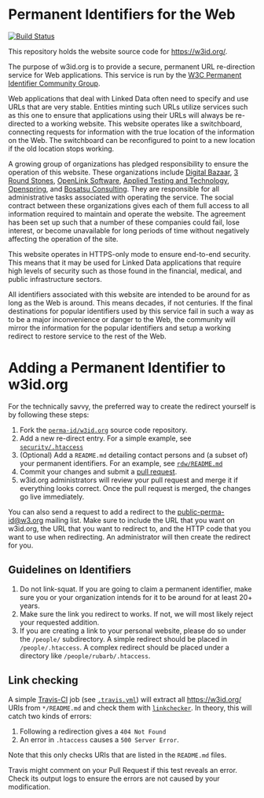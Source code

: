 Permanent Identifiers for the Web
=================================

[![Build Status](https://travis-ci.org/perma-id/w3id.org.svg)](https://travis-ci.org/perma-id/w3id.org)

This repository holds the website source code for <https://w3id.org/>.

The purpose of w3id.org is to provide a secure, permanent URL re-direction
service for Web applications. This service is run by the [W3C Permanent
Identifier Community Group](http://www.w3.org/community/perma-id/).

Web applications that deal with Linked Data often need to specify and use URLs
that are very stable. Entities minting such URLs utilize services such as this one to ensure that
applications using their URLs will always be re-directed to a working
website. This website operates like a switchboard, connecting requests for
information with the true location of the information on the Web. The
switchboard can be reconfigured to point to a new location if the old
location stops working.

A growing group of organizations has pledged responsibility
to ensure the operation of this website. These organizations include
[Digital Bazaar](https://digitalbazaar.com/),
[3 Round Stones](http://3roundstones.com/),
[OpenLink Software](https://www.openlinksw.com/),
[Applied Testing and Technology](http://www.aptest.com/),
[Openspring](http://openspring.net/), and
[Bosatsu Consulting](https://bosatsu.net/).
They are responsible for all administrative
tasks associated with operating the service. The social contract between
these organizations gives each of them full access to all information required
to maintain and operate the website. The agreement has been set up such that a
number of these companies could fail, lose interest, or become unavailable
for long periods of time without negatively affecting the operation of the site.

This website operates in HTTPS-only mode to ensure end-to-end security.
This means that it may be used for Linked Data applications that require
high levels of security such as those found in the financial, medical, and
public infrastructure sectors.

All identifiers associated with this website are intended to be around for
as long as the Web is around. This means decades, if not centuries. If the
final destinations for popular identifiers used by this service fail in
such a way as to be a major inconvenience or danger to the Web, the community
will mirror the information for the popular identifiers and setup a working
redirect to restore service to the rest of the Web.

Adding a Permanent Identifier to w3id.org
=========================================

For the technically savvy, the preferred way to create the redirect yourself is
by following these steps:

1. Fork the [`perma-id/w3id.org`](https://github.com/perma-id/w3id.org)
   source code repository.
2. Add a new re-direct entry. For a simple example, see
   [`security/.htaccess`](security/.htaccess)
3. (Optional) Add a `README.md` detailing contact persons and
   (a subset of) your permanent identifiers. For an example,
   see [`rdw/README.md`](rdw/README.md)
4. Commit your changes and submit a
   [pull request](https://github.com/perma-id/w3id.org/pulls).
5. w3id.org administrators will review your pull request and merge it if
   everything looks correct. Once the pull request is merged, the changes go
   live immediately.

You can also send a request to add a redirect to the
[public-perma-id@w3.org](http://lists.w3.org/Archives/Public/public-perma-id/)
mailing list. Make sure to include the URL that you want on w3id.org, the
URL that you want to redirect to, and the HTTP code that you want to use
when redirecting. An administrator will then create the redirect for you.

Guidelines on Identifiers
-------------------------

1. Do not link-squat. If you are going to claim a permanent identifier,
   make sure you or your organization intends for it to be around for
   at least 20+ years.
2. Make sure the link you redirect to works. If not, we will most
   likely reject your requested addition.
3. If you are creating a link to your personal website, please do so under
   the `/people/` subdirectory. A simple redirect should be placed in
   `/people/.htaccess`. A complex redirect should be placed under a
   directory like `/people/rubarb/.htaccess`.

Link checking
-------------
A simple [Travis-CI](https://travis-ci.org/perma-id/w3id.org) job
(see [`.travis.yml`](.travis.yml)) will extract all https://w3id.org/
URIs from `*/README.md` and check them with
[`linkchecker`](https://wummel.github.io/linkchecker/).
In theory, this will catch two kinds of errors:

1. Following a redirection gives a `404 Not Found`
2. An error in `.htaccess` causes a `500 Server Error`.

Note that this only checks URIs that are listed in the `README.md` files.

Travis might comment on your Pull Request if this test reveals an error.
Check its output logs to ensure the errors are not caused by
your modification.

